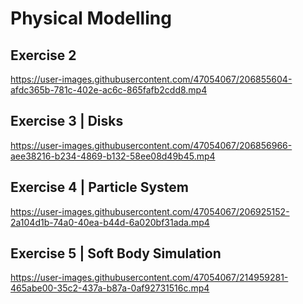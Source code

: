 # Physical Modelling

## Exercise 2
https://user-images.githubusercontent.com/47054067/206855604-afdc365b-781c-402e-ac6c-865fafb2cdd8.mp4

## Exercise 3 | Disks
https://user-images.githubusercontent.com/47054067/206856966-aee38216-b234-4869-b132-58ee08d49b45.mp4

## Exercise 4 | Particle System
https://user-images.githubusercontent.com/47054067/206925152-2a104d1b-74a0-40ea-b44d-6a020bf31ada.mp4

## Exercise 5 | Soft Body Simulation
https://user-images.githubusercontent.com/47054067/214959281-465abe00-35c2-437a-b87a-0af92731516c.mp4
